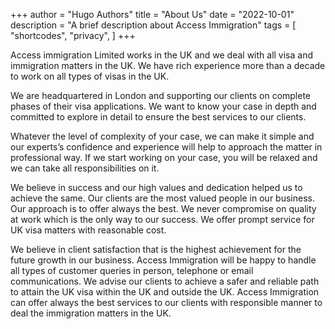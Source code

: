 +++
author = "Hugo Authors"
title = "About Us"
date = "2022-10-01"
description = "A brief description about Access Immigration"
tags = [
    "shortcodes",
    "privacy",
]
+++

Access immigration Limited works in the UK and we deal with all visa and immigration matters in the UK. We have rich experience more than a decade to work on all types of visas in the UK.

We are headquartered in London and supporting our clients on complete phases of their visa applications. We want to know your case in depth and committed to explore in detail to ensure the best services to our clients.

Whatever the level of complexity of your case, we can make it simple and our experts’s confidence and experience will help to approach the matter in professional way. If we start working on your case, you will be relaxed and we can take all responsibilities on it.

We believe in success and our high values and dedication helped us to achieve the same. Our clients are the most valued people in our business. Our approach is to offer always the best. We never compromise on quality at work which is the only way to our success. We offer prompt service for UK visa matters with reasonable cost.

We believe in client satisfaction that is the highest achievement for the future growth in our business. Access Immigration will be happy to handle all types of customer queries in person, telephone or email communications. We advise our clients to achieve a safer and reliable path to attain the UK visa within the UK and outside the UK. Access Immigration can offer always the best services to our clients with responsible manner to deal the immigration matters in the UK.
<!--more-->
